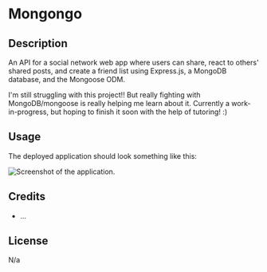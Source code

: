 # Mongongo

## Description

An API for a social network web app where users can share, react to others' shared posts, and create a friend list using Express.js, a MongoDB database, and the Mongoose ODM.

I'm still struggling with this project!! But really fighting with MongoDB/mongoose is really helping me learn about it. Currently a work-in-progress, but hoping to finish it soon with the help of tutoring! :)

## Usage

The deployed application should look something like this:

![Screenshot of the application.](https://github.com/niko-vu/logo-skimping/blob/main/assets/screenrecordingGIF.gif?raw=true)

## Credits

* ...

## License

N/a
